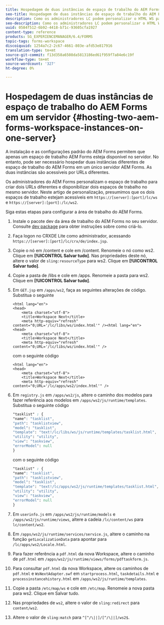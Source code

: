 ```yaml
---
title: Hospedagem de duas instâncias de espaço de trabalho do AEM Forms em um servidor
seo-title: Hospedagem de duas instâncias de espaço de trabalho do AEM Forms em um servidor
description: Como os administradores LC podem personalizar o HTML WS para hospedar duas instâncias em um único servidor acessível por meio de URLs diferentes.
seo-description: Como os administradores LC podem personalizar o HTML WS para hospedar duas instâncias em um único servidor acessível por meio de URLs diferentes.
uuid: 0584f512-6b92-4418-b71c-93605cfa1927
content-type: reference
products: SG_EXPERIENCEMANAGER/6.4/FORMS
topic-tags: forms-workspace
discoiquuid: 1254a7c2-2c67-4661-803e-afd53e817916
translation-type: tm+mt
source-git-commit: f13d358a6508da5813186ed61f959f7a84e6c19f
workflow-type: tm+mt
source-wordcount: '327'
ht-degree: 0%

---
```



# Hospedagem de duas instâncias de espaço de trabalho do AEM Forms em um servidor {#hosting-two-aem-forms-workspace-instances-on-one-server}

A instalação e as configurações padrão do AEM Forms permitem que apenas um espaço de trabalho AEM Forms esteja disponível no servidor. No entanto, pode ser necessário hospedar duas instâncias diferentes de espaço de trabalho do AEM Forms em um único servidor AEM Forms. As duas instâncias são acessíveis por URLs diferentes.

Os administradores do AEM Forms personalizam o espaço de trabalho para criar dois URLs diferentes e disponibilizar dois espaços de trabalho no mesmo servidor. Neste artigo de personalização, presumimos que os dois espaços de trabalho estejam acessíveis em `https://[server]:[port]/lc/ws` e `https://[server]:[port]:/lc/ws2`.

Siga estas etapas para configurar a área de trabalho do AEM Forms.

1. Instale o pacote dev da área de trabalho do AEM Forms no seu servidor. Consulte [dev package](/help/forms/using/introduction-customizing-html-workspace.md#p-crx-package-p) para obter instruções sobre como criá-lo.
1. Faça logon no CRXDE Lite como administrador, acessando `https://[server]:[port]/lc/crx/de/index.jsp`.
1. Copie o nó em /content e cole em /content. Renomeie o nó como ws2. Clique em **[!UICONTROL Salvar tudo]**. Nas propriedades deste nó, altere o valor de `sling:resourceType` para ws2. Clique em **[!UICONTROL Salvar tudo]**.

1. Copie a pasta de /libs e cole em /apps. Renomeie a pasta para ws2. Clique em **[!UICONTROL Salvar tudo]**.
1. Em `GET.jsp` em `/apps/ws2`, faça as seguintes alterações de código. Substitua o seguinte

   ```
   <html lang="en">
   <head>
       <meta charset="utf-8">
       <title>Workspace Next</title>
       <meta http-equiv="refresh" content="0;URL='/lc/libs/ws/index.html'" /><html lang="en">
   <head>
       <meta charset="utf-8">
       <title>Workspace Next</title>
       <meta http-equiv="refresh" content="0;URL='/lc/libs/ws/index.html'" />
   ```

   com o seguinte código

   ```
   <html lang="en">
   <head>
       <meta charset="utf-8">
       <title>Workspace Next</title>
       <meta http-equiv="refresh" content="0;URL='/lc/apps/ws2/index.html'" />
   ```

1. Em `registry.js` em `/apps/ws2/js`, altere o caminho dos modelos para fazer referência aos modelos em `/apps/ws2/js/runtime/templates`. Substitua o seguinte código

   ```css
   "tasklist" : {
   "name": "tasklist",
   "path": "tasklistview",
   "model": "tasklist",
   "template": "text!/lc/libs/ws/js/runtime/templates/tasklist.html",
   "utility": "utility",
   "view": "taskview",
   "errorModel": null
   }
   ```

   com o seguinte código

   ```css
   "tasklist" : {
   "name": "tasklist",
   "path": "tasklistview",
   "model": "tasklist",
   "template": "text!/lc/apps/ws2/js/runtime/templates/tasklist.html",
   "utility": "utility",
   "view": "taskview",
   "errorModel": null
   }
   ```

1. Em `userinfo.js` em `/apps/ws2/js/runtime/models` e `/apps/ws2/js/runtime/views`, altere a cadeia `/lc/content/ws` para `lc/content/ws2`.

1. Em `/apps/ws2/js/runtime/services/service.js`, altere o caminho na função `getLocalizationData` para apontar para `/lc/apps/ws2/Locale.html`.

1. Para fazer referência a `pdf.html` da nova Workspace, altere o caminho de `pdf.html` em `/apps/ws2/js/runtime/views/forms/pdftaskform.js`.

1. Para consultar `pdf.html` da nova Workspace, altere os caminhos de `pdf.html` e `WsNextAdapter.swf` em `startprocess.html`, `taskdetails.html` e `processinstancehistory.html` em `/apps/ws2/js/runtime/templates`.

1. Copie a pasta `/etc/map/ws` e cole em `/etc/map`. Renomeie a nova pasta para ws2. Clique em Salvar tudo.

1. Nas propriedades de `ws2`, altere o valor de `sling:redirect` para `content/ws2`.

1. Altere o valor de `sling:match` para `^[^/\||]/[^/\||]/ws2$`.
